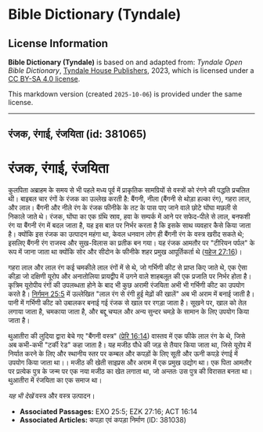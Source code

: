 # Bible Dictionary (Tyndale)

## License Information

**Bible Dictionary (Tyndale)** is based on and adapted from: _Tyndale Open Bible Dictionary_, [Tyndale House Publishers](https://tyndaleopenresources.com/), 2023, which is licensed under a [CC BY-SA 4.0 license](https://creativecommons.org/licenses/by-sa/4.0/legalcode.en).

This markdown version (created `2025-10-06`) is provided under the same license.



--------------------------------

## रंजक, रंगाई, रंजयिता (id: 381065)

रंजक, रंगाई, रंजयिता
====================

कुलपिता अब्राहम के समय से भी पहले मध्य पूर्व में प्राकृतिक सामग्रियों से वस्त्रों को रंगने की पद्धति प्रचलित थी। बाइबल चार रंगों के रंजक का उल्लेख करती है: बैंगनी, नीला (बैंगनी से थोड़ा हल्का रंग), गहरा लाल, और लाल। बैंगनी और नीले रंग के रंजक फीनीके के तट के पास पाए जाने वाले छोटे घोंघा मछली से निकाले जाते थे। रंजक, घोंघा का एक ग्रंथि स्राव, हवा के सम्पर्क में आने पर सफेद\-पीले से लाल, बनफशी रंग या बैंगनी रंग में बदल जाता है, यह इस बात पर निर्भर करता है कि इसके साथ व्यवहार कैसे किया जाता है। क्योंकि इस रंजक का उत्पादन महंगा था, केवल धनवान लोग ही बैंगनी रंग के वस्त्र खरीद सकते थे; इसलिए बैंगनी रंग राजस्व और सुख\-विलास का प्रतीक बन गया। यह रंजक आमतौर पर "टीरियन पर्पल" के रूप में जाना जाता था क्योंकि सोर और सीदोन के फीनीके शहर प्रमुख आपूर्तिकर्ता थे ([यहेज 27:16](https://ref.ly/Ezek27:16))।

गहरा लाल और लाल रंग कई चमकीले लाल रंगों में से थे, जो गर्भिणी कीट से प्राप्त किए जाते थे, एक ऐसा कीड़ा जो दक्षिणी यूरोप और अनातोलिया प्रायद्वीप में उगने वाले शाहबलूत की एक प्रजाति पर निर्भर होता है। कृत्रिम यूरोपीय रंगों की उपलब्धता होने के बाद भी कुछ अरामी रंजयिता अभी भी गर्भिणी कीट का उपयोग करते है। [निर्गमन 25:5](https://ref.ly/Exod25:5) में उल्लेखित "लाल रंग से रंगी हुई मेढ़ों की खालें" अब भी अराम में बनाई जाती है। पानी में गर्भिणी कीट को उबालकर बनाई गई रंजक से खाल पर रगड़ा जाता है। सूखने पर, खाल को तेल लगाया जाता है, चमकाया जाता है, और बद्दू चप्पल और अन्य सुन्दर चमड़े के सामान के लिए उपयोग किया जाता है।

थुआतीरा की लुदिया द्वारा बेचे गए "बैंगनी वस्त्र" ([प्रेरि 16:14](https://ref.ly/Acts16:14)) वास्तव में एक फीके लाल रंग के थे, जिसे अब कभी\-कभी "टर्की रेड" कहा जाता है। यह मजीठ पौधे की जड़ से तैयार किया जाता था, जिसे यूरोप में निर्यात करने के लिए और स्थानीय स्तर पर कम्बल और कपड़ों के लिए सूती और ऊनी कपड़े रंगाई में उपयोग किया जाता था।। मजीठ की खेती साइप्रस और अराम में एक प्रमुख उद्योग था। एक पिता आमतौर पर प्रत्येक पुत्र के जन्म पर एक नया मजीठ का खेत लगाता था, जो अन्ततः उस पुत्र की विरासत बनता था। थुआतीरा में रंजयिता का एक समाज था।

*यह भी देखें* वस्त्र और वस्त्र उत्पादन।

* **Associated Passages:** EXO 25:5; EZK 27:16; ACT 16:14
* **Associated Articles:** कपड़ा एवं कपड़ा निर्माण (ID: 381038)

